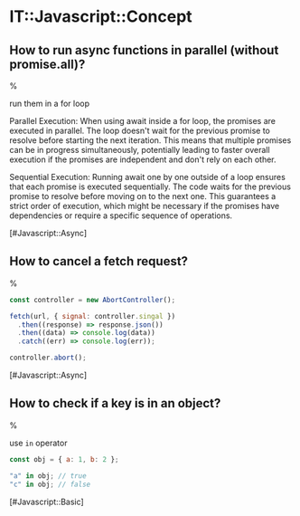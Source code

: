 # IT::Javascript::Concept

## How to run async functions in parallel (without promise.all)?

%

run them in a for loop

Parallel Execution: When using await inside a for loop, the promises are executed in parallel. The loop doesn't wait for the previous promise to resolve before starting the next iteration. This means that multiple promises can be in progress simultaneously, potentially leading to faster overall execution if the promises are independent and don't rely on each other.

Sequential Execution: Running await one by one outside of a loop ensures that each promise is executed sequentially. The code waits for the previous promise to resolve before moving on to the next one. This guarantees a strict order of execution, which might be necessary if the promises have dependencies or require a specific sequence of operations.

[#Javascript::Async]

## How to cancel a fetch request?

%

```js
const controller = new AbortController();

fetch(url, { signal: controller.singal })
  .then((response) => response.json())
  .then((data) => console.log(data))
  .catch((err) => console.log(err));

controller.abort();
```

[#Javascript::Async]

## How to check if a key is in an object?

%

use `in` operator

```js
const obj = { a: 1, b: 2 };

"a" in obj; // true
"c" in obj; // false
```

[#Javascript::Basic]